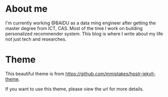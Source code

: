 # About me
I'm currently working @BAIDU as a data ming engineer after getting the master degree from ICT, CAS. Most of the time I work on building personalized recommender system. This blog is where I write about my life not just tech and researches.

# Theme
This beautiful theme is from https://github.com/mmistakes/hpstr-jekyll-theme.

If you want to use this theme, please view the url for more details.
